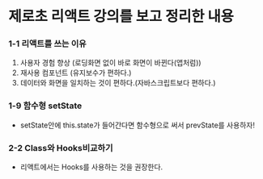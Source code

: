 # 제로초 리액트 강의를 보고 정리한 내용

### 1-1 리액트를 쓰는 이유
1. 사용자 경험 향상 (로딩화면 없이 바로 화면이 바뀐다(앱처럼))
2. 재사용 컴포넌트 (유지보수가 편하다.)
3. 데이터와 화면을 일치하는 것이 편하다.(자바스크립트보다 편하다.)

### 1-9 함수형 setState
- setState안에 this.state가 들어간다면 함수형으로 써서 prevState를 사용하자!

### 2-2 Class와 Hooks비교하기
- 리액트에서는 Hooks를 사용하는 것을 권장한다.